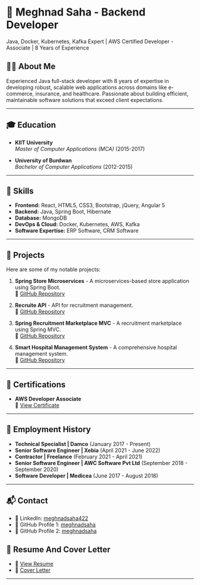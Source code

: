 # 💼 Meghnad Saha - Backend Developer 

Java, Docker, Kubernetes, Kafka Expert | AWS Certified Developer - Associate | 8 Years of Experience

## 👨‍💻 About Me
Experienced Java full-stack developer with 8 years of expertise in developing robust, scalable web applications across domains like e-commerce, insurance, and healthcare. Passionate about building efficient, maintainable software solutions that exceed client expectations.

---

## 🎓 Education

- **KIIT University**  
  *Master of Computer Applications (MCA)* (2015-2017)

- **University of Burdwan**  
  *Bachelor of Computer Applications* (2012-2015)

---

## 🚀 Skills

- **Frontend:** React, HTML5, CSS3, Bootstrap, jQuery, Angular 5
- **Backend:** Java, Spring Boot, Hibernate
- **Database:** MongoDB
- **DevOps & Cloud:** Docker, Kubernetes, AWS, Kafka
- **Software Expertise:** ERP Software, CRM Software

---

## 📂 Projects

Here are some of my notable projects:

1. **Spring Store Microservices** - A microservices-based store application using Spring Boot.  
   🔗 [GitHub Repository](https://github.com/meghnadsaha/Spring-Store-Microservices)

2. **Recruite API** - API for recruitment management.  
   🔗 [GitHub Repository](https://github.com/meghnadsaha/recruite-api)

3. **Spring Recruitment Marketplace MVC** - A recruitment marketplace using Spring MVC.  
   🔗 [GitHub Repository](https://github.com/meghnadsaha/Spring-Recruitment-Marketplace-MVC)

4. **Smart Hospital Management System** - A comprehensive hospital management system.  
   🔗 [GitHub Repository](https://github.com/rohitsunilsharma2000/SmartHospital)

---

## 📜 Certifications

- **AWS Developer Associate**  
  📜 [View Certificate](https://www.credly.com/badges/a447404c-d253-41c5-bec2-ae3ab170c67e)

---

## 💼 Employment History

- **Technical Specialist | Damco** (January 2017 - Present)
- **Senior Software Engineer | Xebia** (April 2021 - June 2022)
- **Contractor | Freelance** (February 2021 - April 2021)
- **Senior Software Engineer | AWC Software Pvt Ltd** (September 2018 - September 2020)
- **Software Developer | Medicea** (June 2017 - August 2018)

---

## 📬 Contact

- 💼 LinkedIn: [meghnadsaha422](https://www.linkedin.com/in/meghnadsaha422/)
- 🚀 GitHub Profile 1: [meghnadsaha](https://github.com/meghnadsaha)
- 🚀 GitHub Profile 2: [meghnadsaha](https://github.com/rohitsunilsharma2000)


## 📜 Resume And Cover Letter

 - 📜 [View Resume](https://github.com/meghnadsaha/portfolio/blob/main/Resume-updated.docx)
 - 📜 [Cover Letter](https://github.com/meghnadsaha/portfolio/blob/main/Cover%20Letter.docx)

---

